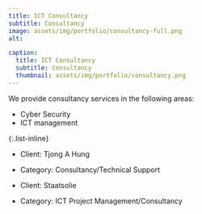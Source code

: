 ```yaml
---
title: ICT Consultancy
subtitle: Consultancy
image: assets/img/portfolio/consultancy-full.png
alt: 

caption:
  title: ICT Consultancy
  subtitle: Consultancy
  thumbnail: assets/img/portfolio/consultancy.png
---
```

We provide consultancy services in the following areas:
- Cyber Security
- ICT management


{:.list-inline}
- Client: Tjong A Hung
- Category: Consultancy/Technical Support

- Client: Staatsolie
- Category: ICT Project Management/Consultancy

